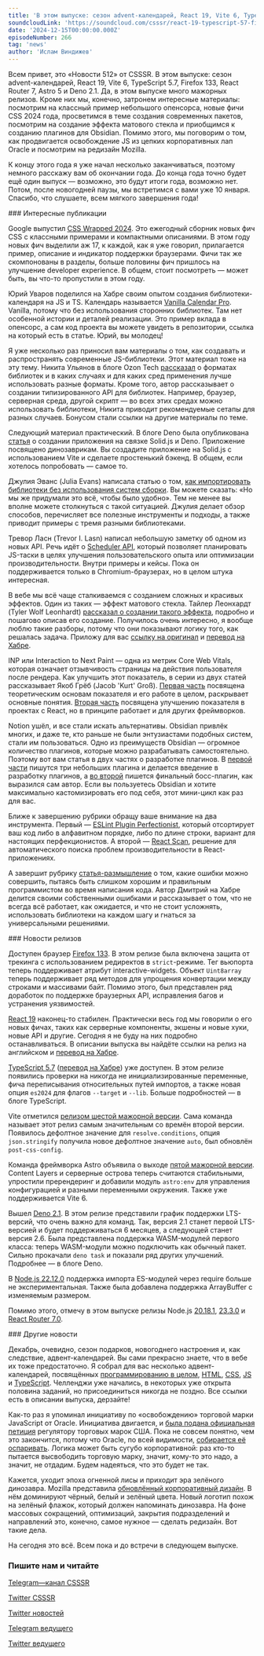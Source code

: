 ```yaml
---
title: 'В этом выпуске: сезон advent-календарей, React 19, Vite 6, TypeScript 5.7, Firefox 133, React Router 7, Astro 5 и Deno 2.1. Да, в этом выпуске много мажорных релизов. Кроме них мы, конечно, затронем интересные материалы: посмотрим на классный пример небольшого опенсорса, новые фичи CSS 2024 года, просветимся в теме создания современных пакетов, посмотрим на создание эффекта матового стекла и приобщимся к созданию плагинов для Obsidian.'
soundcloudLink: 'https://soundcloud.com/csssr/react-19-typescript-57-firefox-133-vite-6-astro-5-deno-21-advent-kalendari'
date: '2024-12-15T00:00:00.000Z'
episodeNumber: 266
tag: 'news'
author: 'Ислам Виндижев'
---
```


Всем привет, это «Новости 512» от CSSSR. В этом выпуске: сезон advent-календарей, React 19, Vite 6, TypeScript 5.7, Firefox 133, React Router 7, Astro 5 и Deno 2.1. Да, в этом выпуске много мажорных релизов. Кроме них мы, конечно, затронем интересные материалы: посмотрим на классный пример небольшого опенсорса, новые фичи CSS 2024 года, просветимся в теме создания современных пакетов, посмотрим на создание эффекта матового стекла и приобщимся к созданию плагинов для Obsidian. Помимо этого, мы поговорим о том, как продвигается освобождение JS из цепких корпоративных лап Oracle и посмотрим на редизайн Mozilla.

К концу этого года я уже начал несколько заканчиваться, поэтому немного расскажу вам об окончании года. До конца года точно будет ещё один выпуск — возможно, это будут итоги года, возможно нет. Потом, после новогодней паузы, мы встретимся с вами уже 10 января. Спасибо, что слушаете, всем мягкого завершения года!

<ParagraphWithImage imageName="laptopNews" >
  ### Интересные публикации

Google выпустил [CSS Wrapped 2024](https://chrome.dev/css-wrapped-2024/). Это ежегодный сборник новых фич CSS с классными примерами и компактными описаниями. В этом году новых фич выделили аж 17, к каждой, как я уже говорил, прилагается пример, описание и индикатор поддержки браузерами. Фичи так же скомпонованы в разделы, больше половины фич пришлось на улучшение developer experience. В общем, стоит посмотреть — может быть, вы что-то пропустили в этом году.
</ParagraphWithImage>

Юрий Уваров поделился на Хабре своим опытом создания библиотеки-календаря на JS и TS. Календарь называется [Vanilla Calendar Pro](https://habr.com/ru/articles/862216/). Vanilla, потому что без использования сторонних библиотек. Там нет особенной истории и деталей реализации. Это пример вклада в опенсорс, а сам код проекта вы можете увидеть в репозитории, ссылка на который есть в статье. Юрий, вы молодец!

Я уже несколько раз приносил вам материалы о том, как создавать и распространять современные JS-библиотеки. Этот материал тоже на эту тему. Никита Ульянов в блоге Ozon Tech [рассказал](https://habr.com/ru/companies/ozontech/articles/857954/) о форматах библиотек и в каких случаях и для каких сред применения лучше использовать разные форматы. Кроме того, автор рассказывает о создании типизированного API для библиотек. Например, браузер, серверная среда, другой скрипт — во всех этих средах можно использовать библиотеки, Никита приводит рекомендуемые сетапы для разных случаев. Бонусом стали ссылки на другие материалы по теме.

Следующий материал практический. В блоге Deno была опубликована [статья](https://deno.com/blog/build-solidjs-with-deno) о создании приложения на связке Solid.js и Deno. Приложение посвящено динозаврикам. Вы создадите приложение на Solid.js с использованием Vite и сделаете простенький бэкенд. В общем, если хотелось попробовать — самое то.

Джулия Эванс (Julia Evans) написала статью о том, [как импортировать библиотеки без использования систем сборки](https://jvns.ca/blog/2024/11/18/how-to-import-a-javascript-library/). Вы можете сказать: «Но мы же придумали это всё, чтобы было удобно». Тем не менее вы вполне можете столкнуться с такой ситуацией. Джулия делает обзор способов, перечисляет все полезные инструменты и подходы, а также приводит примеры с тремя разными библиотеками.

Тревор Ласн (Trevor I. Lasn) написал небольшую заметку об одном из новых API. Речь идёт о [Scheduler API](https://www.trevorlasn.com/blog/javascript-scheduler-api), который позволяет планировать JS-таски в целях улучшения пользовательского опыта или оптимизации производительности. Внутри примеры и кейсы. Пока он поддерживается только в Chromium-браузерах, но в целом штука интересная.

В вебе мы всё чаще сталкиваемся с созданием сложных и красивых эффектов. Один из таких — эффект матового стекла. Тайлер Леонхардт (Tyler Wolf Leonhardt) [рассказал о создании такого эффекта](https://www.tyleo.com/html-glass.html), подробно и пошагово описав его создание. Получилось очень интересно, я вообще люблю такие разборы, потому что они показывают логику того, как решалась задача. Приложу для вас [ссылку на оригинал](https://www.tyleo.com/html-glass.html) и [перевод на Хабре](https://habr.com/ru/articles/861290/).

INP или Interaction to Next Paint — одна из метрик Core Web Vitals, которая означает отзывчивость страницы на действия пользователя после рендера. Как улучшить этот показатель, в серии из двух статей рассказывает Якоб Грёб (Jacob 'Kurt' Groß). [Первая часть](https://kurtextrem.de/posts/improve-inp) посвящена теоретическим основам показателя и его работе в целом, раскрывает основные понятия. [Вторая часть](https://kurtextrem.de/posts/improve-inp-react) посвящена улучшению показателя в проектах с React, но в принципе работает и для других фреймворков.

Notion ушёл, и все стали искать альтернативы. Obsidian привлёк многих, и даже те, кто раньше не были энтузиастами подобных систем, стали им пользоваться. Одно из преимуществ Obsidian — огромное количество плагинов, которые можно разрабатывать самостоятельно. Поэтому вот вам статья в двух частях о разработке плагинов. В [первой части](https://habr.com/ru/articles/861230/) пишутся три небольших плагина и делается введение в разработку плагинов, а [во второй](https://habr.com/ru/articles/862166/) пишется финальный босс-плагин, как выразился сам автор. Если вы пользуетесь Obsidian и хотите максимально кастомизировать его под себя, этот мини-цикл как раз для вас.

Ближе к завершению рубрики обращу ваше внимание на два инструмента. Первый — [ESLint Plugin Perfectionist](https://github.com/azat-io/eslint-plugin-perfectionist), который отсортирует ваш код либо в алфавитном порядке, либо по длине строки, вариант для настоящих перфекционистов. А второй — [React Scan](https://react-scan.com/), решение для автоматического поиска проблем производительности в React-приложениях.

А завершит рубрику [статья-размышление](https://habr.com/ru/articles/860656/) о том, какие ошибки можно совершить, пытаясь быть слишком хорошим и правильным программистом во время написания кода. Автор Дмитрий на Хабре делится своими собственными ошибками и рассказывает о том, что не всегда всё работает, как ожидается, и что не стоит усложнять, использовать библиотеки на каждом шагу и гнаться за универсальными решениями.

<ParagraphWithImage imageName="manWithLaptop">
  ### Новости релизов

Доступен браузер [Firefox 133](https://developer.mozilla.org/en-US/docs/Mozilla/Firefox/Releases/133). В этом релизе была включена защита от трекинга с использованием редиректов в `strict`-режиме. Тег вьюпорта <meta> теперь поддерживает атрибут interactive-widgets. Объект `Uint8array` теперь поддерживает ряд методов для упрощения конвертации между строками и массивами байт. Помимо этого, был представлен ряд доработок по поддержке браузерных API, исправления багов и устранения уязвимостей.
</ParagraphWithImage>

[React 19](https://react.dev/blog/2024/12/05/react-19) наконец-то стабилен. Практически весь год мы говорили о его новых фичах, таких как серверные компоненты, экшены и новые хуки, новые API и другие. Сегодня я не буду на них подробно останавливаться. В описании выпуска вы найдёте ссылки на релиз на английском и [перевод на Хабре](https://habr.com/ru/articles/865416/).

[TypeScript 5.7](https://devblogs.microsoft.com/typescript/announcing-typescript-5-7/) ([перевод на Хабре](https://habr.com/ru/articles/861126/)) уже доступен. В этом релизе появились проверки на никогда не инициализированные переменные, фича переписывания относительных путей импортов, а также новая опция `es2024` для флагов `--target` и `--lib`. Больше подробностей — в блоге TypeScript.

Vite отметился [релизом шестой мажорной версии](https://vite.dev/blog/announcing-vite6). Сама команда называет этот релиз самым значительным со времён второй версии. Появилось дефолтное значение для `resolve.conditions`, опция `json.stringify` получила новое дефолтное значение `auto`, был обновлён `post-css-config`.

Команда фреймворка Astro объявила о выходе [пятой мажорной версии](https://astro.build/blog/astro-5/). Content Layers и серверные острова теперь считаются стабильными, упростили пререндеринг и добавили модуль `astro:env` для управления конфигурацией и разными переменными окружения. Также уже поддерживается Vite 6.

Вышел [Deno 2.1](https://deno.com/blog/v2.1). В этом релизе представили график поддержки LTS-версий, что очень важно для команд. Так, версия 2.1 станет первой LTS-версией и будет поддерживаться 6 месяцев, а следующей станет версия 2.6. Была представлена поддержка WASM-модулей первого класса: теперь WASM-модули можно подключить как обычный пакет. Сильно прокачали `deno task` и показали ряд других улучшений. Подробнее — в блоге Deno.

В [Node.js 22.12.0](https://nodejs.org/en/blog/release/v22.12.0) поддержка импорта ES-модулей через require больше не экспериментальная. Также была добавлена поддержка ArrayBuffer с изменяемым размером.

Помимо этого, отмечу в этом выпуске релизы Node.js [20.18.1](https://nodejs.org/en/blog/release/v20.18.1), [23.3.0](https://nodejs.org/en/blog/release/v23.3.0) и [React Router 7.0](https://remix.run/blog/react-router-v7).

<ParagraphWithImage imageName="laptopNews" >
    ### Другие новости

Декабрь, очевидно, сезон подарков, новогоднего настроения и, как следствие, адвент-календарей. Вы сами прекрасно знаете, что в вебе их тоже предостаточно. Я собрал для вас несколько адвент-календарей, посвящённых [программированию в целом](https://adventofcode.com/), [HTML](https://www.htmhell.dev/adventcalendar/), [CSS](https://www.adventofcss.com/), [JS](https://www.adventofjs.com/) и [TypeScript](https://www.adventofts.com/). Челленджи уже начались, в некоторых уже открыта половина заданий, но присоединиться никогда не поздно. Все ссылки есть в описании выпуска, дерзайте!
</ParagraphWithImage>

Как-то раз я упоминал инициативу по «освобождению» торговой марки JavaScript от Oracle. Инициатива двигается, и [была подана официальная петиция](https://deno.com/blog/deno-v-oracle) регулятору торговых марок США. Пока не совсем понятно, чем это закончится, потому что Oracle, по всей видимости, [собирается её оспаривать](https://deno.com/blog/deno-v-oracle/20241204-notice-of-appearance.pdf). Логика может быть сугубо корпоративной: раз кто-то пытается высвободить торговую марку, значит, кому-то это надо, а значит, не отдадим. Будем надеяться, что это будет не так.

Кажется, уходит эпоха огненной лисы и приходит эра зелёного динозавра. Mozilla представила [обновлённый корпоративный дизайн](https://blog.mozilla.org/en/mozilla/mozilla-brand-next-era-of-tech/). В нём доминируют чёрный, белый и зелёный цвета. Новый логотип похож на зелёный флажок, который должен напоминать динозавра. На фоне массовых сокращений, оптимизаций, закрытия подразделений и направлений это, конечно, самое нужное — сделать редизайн. Вот такие дела.

На сегодня это всё. Всем пока и до встречи в следующем выпуске.

  ### Пишите нам и читайте
  [Telegram—канал CSSSR](https://t.me/csssr)

  [Twitter CSSSR](https://twitter.com/csssr_dev)

  [Twitter новостей](https://twitter.com/csssr_news)

  [Telegram ведущего](https://t.me/Vindizh)

  [Twitter ведущего](https://twitter.com/Vindizh)
